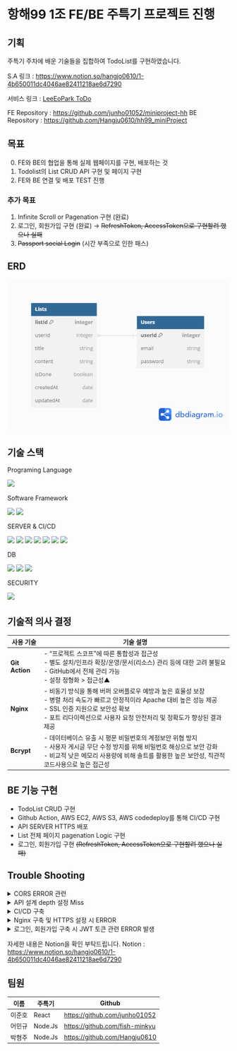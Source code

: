 # 항해99 1조 FE/BE 주특기 프로젝트 진행

## 기획

주특기 주차에 배운 기술들을 집합하여 TodoList를 구현하였습니다.

S.A 링크 : https://www.notion.so/hangjo0610/1-4b650011dc4046ae82411218ae6d7290

서비스 링크 : [LeeEoPark ToDo](http://mini-project-jay.s3-website.ap-northeast-2.amazonaws.com/)

FE Repository : https://github.com/junho01052/miniproject-hh
BE Repository : https://github.com/Hangju0610/hh99_miniProject

## 목표
0. FE와 BE의 협업을 통해 실제 웹페이지를 구현, 배포하는 것
1. Todolist의 List CRUD API 구현 및 페이지 구현
2. FE와 BE 연결 및 배포 TEST 진행

### 추가 목표
1. Infinite Scroll or Pagenation 구현 (완료)
2. 로그인, 회원가입 구현 (완료) → ~~RefreshToken, AccessToken으로 구현할려 했으나 실패~~
3. ~~Passport social Login~~ (시간 부족으로 인한 패스)

## ERD
![ERD](/miniproject.png)
## 기술 스택
Programing Language

<div align="left">
	<img src="https://img.shields.io/badge/Javascript-F7DF1E?style=flat&logo=Javascript&logoColor=white" />
</div>

Software Framework

<div align="left">
	<img src="https://img.shields.io/badge/Node.js-339933?style=flat&logo=nodedotjs&logoColor=white" />
	<img src="https://img.shields.io/badge/express-000000?style=flat&logo=express&logoColor=white" />
</div>

SERVER & CI/CD

<div align="left">
	<img src="https://img.shields.io/badge/amazonaws-232F3E?style=flat&logo=amazonaws&logoColor=white" />
  <img src="https://img.shields.io/badge/githubactions-2088FF?style=flat&logo=githubactions&logoColor=white" />
  <img src="https://img.shields.io/badge/amazons3-569A31?style=flat&logo=amazons3&logoColor=white" />
	<img src="https://img.shields.io/badge/amazonec2-FF9900?style=flat&logo=amazonec2&logoColor=white" />
  <img src="https://img.shields.io/badge/awscodedeploy-569A31?style=flat&logo=AWS codedeploy3&logoColor=white" />
  <img src="https://img.shields.io/badge/nginx-009639?style=flat&logo=nginx&logoColor=white" />
  <img src="https://img.shields.io/badge/letsencrypt-003A70?style=flat&logo=letsencrypt&logoColor=white" />
</div>

DB

<div align="left">
  <img src="https://img.shields.io/badge/amazonrds-527FFF?style=flat&logo=amazonrds&logoColor=white" />
	<img src="https://img.shields.io/badge/mysql-4479A1?style=flat&logo=mysql&logoColor=white" />
	<img src="https://img.shields.io/badge/sequelize-52B0E7?style=flat&logo=sequelize&logoColor=white" />
</div>

SECURITY

<div align="left">
  <img src="https://img.shields.io/badge/jsonwebtokens-000000?style=flat&logo=jsonwebtokens&logoColor=white" />
</div>

## 기술적 의사 결정
| 사용 기술      | 기술 설명                                                                                                                                                                                                                                                                                                                                                           |
| -------------- | ------------------------------------------------------------------------------------------------------------------------------------------------------------------------------------------------------------------------------------------------------------------------------------------------------------------------------------------------------------------- |
| **Git Action** | - “프로젝트 스코프”에 따른 통합성과 접근성 </br> - 별도 설치/인프라 확장/운영/문서(리소스) 관리 등에 대한 고려 불필요 </br> - GitHub에서 전체 관리 가능 </br> - 설정 정형화 > 접근성▲                                                                                                                                                                               |
| **Nginx**      | - 비동기 방식을 통해 버퍼 오버플로우 예방과 높은 효율성 보장 </br> - 병렬 처리 속도가 빠르고 안정적이라 Apache 대비 높은 성능 제공 </br> - SSL 인증 지원으로 보안성 확보 </br> - 포트 리다이렉션으로 사용자 요청 안전처리 및 정확도가 향상된 결과 제공                                                                                                                       
| **Bcrypt**     | - 데이터베이스 유출 시 평문 비밀번호의 계정보안 위협 방지 </br> - 사용자 게시글 무단 수정 방지를 위해 비밀번호 해싱으로 보안 강화 </br> - 비교적 낮은 메모리 사용량에 비해 솔트를 활용한 높은 보안성, 직관적 코드사용으로 높은 접근성                                                                                                                               |

## BE 기능 구현
- TodoList CRUD 구현
- Github Action, AWS EC2, AWS S3, AWS codedeploy를 통해 CI/CD 구현
- API SERVER HTTPS 배포
- List 전체 페이지 pagenation Logic 구현
- 로그인, 회원가입 구현 ~~(RefreshToken, AccessToken으로 구현할려 했으나 실패)~~

## Trouble Shooting
<details>
<summary>CORS ERROR 관련</summary>

<br>
  
**`문제`**
FE - BE 연결 시 Cross-Origin Resource Sharing 문제 발생

**`해결`**
BE API Server에서 cors Middleware 적용 후 Error 해결 (Origin : '*', cerdentials : true,)

</details>
<details>
<summary>API 설계 depth 설정 Miss</summary>

<br>

**`문제`**
Back API 초기 설계 시 API URL depth 설정에 미스가 있었으며, FE에서 API 접근이 안되는 상황이 발생하였습니다.

**`해결`**
List 전체 페이지 조회와 List 상세 페이지 조회의 URL이 다른점을 인지하였으며, API depth를 페이지에 따라 다르게 구현하였습니다.

**`조언`**
기술 매니저님의 조언으로는 listsRoutes.js 파일의 router.get의 순서를 변경하면 ERROR가 해결되는 것을 피드백 받았습니다.


</details>
<details>
<summary>CI/CD 구축</summary>
<br>

**`문제`**
첫 CI/CD 구축을 하면서 다양한 AWS IAM 인증 Error, CodeDeploy ERROR를 겪음

**`해결`**
CI/CD 구축 방법 정리
https://www.notion.so/hangjo0610/CI-CD-921bb166465a4fd2a3d2253e5715ea41?pvs=4

**`Github Action과 Jenkins 선택 과정`**
1. Jenkins보다 환경 설정 및 인프라 구축이 간단함
2. Jenkins는 Jenkins 만의 서버를 구축해야하는 불편함이 존재.
3. Jenkins가 많은 플러그인을 지원하고, 환경 변수 관련하여 커스터마이징이 다양하다는 장점이 있지만, 현재 구현 Level은 그 정도의 수준을 원하는 것이 아니기에, 보다 간편하게 구축할 수 있는 GithubAction을 채택

</details>
<details>
<summary>Nginx 구축 및 HTTPS 설정 시 ERROR</summary>
<br>

**`문제`**
AWS EC2 instance에 Nginx 설치 후 IP 주소(Port : 80) 접속 시 Nginx 초기 구성 화면이 아닌, Node Application으로 접속되는 현상이 발생하였습니다.
Node App port 설정은 3000번으로 등록되어 있는 상황이였습니다.

**`해결`**
EC2 iptable net 테이블에 80번 포트를 3000번 포트로 Redirect 시키는 정책이 추가되어 있는 점을 확인하였습니다.(Sparta EC2 초기 설정 시 강의 내역을 똑같이 따라한 점에서 문제 발생)
이러한 점을 확인하여 EC2 iptable net PREROUTING 정책을 삭제하는 코드를 확인하고, 삭제 후 정상 접속하는 것을 확인하였습니다.

</details>
<details>
<summary> 로그인, 회원가입 구축 시 JWT 토큰 관련 ERROR 발생</summary>
<br>

**`문제`**
res.cookie와 res.set으로 Token을 클라이언트에 보내지 못하는 문제점 확인

**`해결`**
1. res.cookie는 클라이언트의 경우 HTTP, 서버의 경우 HTTPS로 구축되어 있어서 Cors 설정을 아무리 변경하여도 되지 않는다는 점을 확인
(브라우저 정책으로 인해 sameSite : None으로 설정하면 secure : true로 설정해야 한다.)
2. res.set으로 Header를 통해 쿠키를 보내는 부분도 되지 않음
→ (토큰 전달이 안되는 이유를 몰라서 추후에 원인 파악 진행)
3. res.json으로 보내는 방법을 채택
→ Response로 보내고, FE 클라이언트에서 Header로 받아 인증 진행
</details>

자세한 내용은 Notion을 확인 부탁드립니다.
Notion : https://www.notion.so/hangjo0610/1-4b650011dc4046ae82411218ae6d7290

## 팀원
|이름|주특기|Github|
|----|------|-----------------------------------------|
|이준호|React|https://github.com/junho01052|
|어민규|Node.Js|https://github.com/fish-minkyu|
|박형주|Node.Js|https://github.com/Hangju0610|
